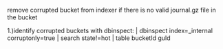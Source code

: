 
remove corrupted bucket from indexer if there is no valid journal.gz file in the bucket

1.)identify corrupted buckets with dbinspect:
| dbinspect index=_internal corruptonly=true | search state!=hot | table bucketId guId




